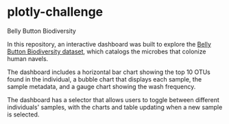 # plotly-challenge
Belly Button Biodiversity

In this repository, an interactive dashboard was built to explore the [Belly Button Biodiversity dataset](http://robdunnlab.com/projects/belly-button-biodiversity/), which catalogs the microbes that colonize human navels.

The dashboard includes a horizontal bar chart showing the top 10 OTUs found in the individual, a bubble chart that displays each sample, the sample metadata, and a gauge chart showing the wash frequency.

The dashboard has a selector that allows users to toggle between different individuals' samples, with the charts and table updating when a new sample is selected.